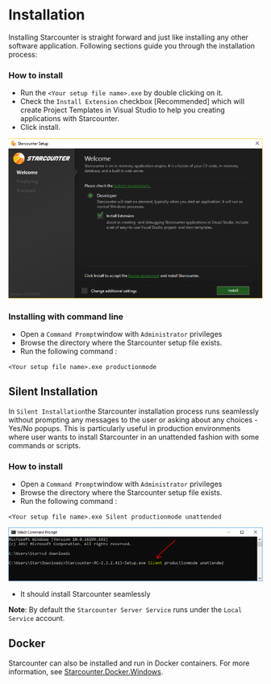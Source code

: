 # Installation

Installing Starcounter is straight forward and just like installing any other software application. Following sections guide you through the installation process:

### How to install

* Run the  `<Your setup file name>.exe`  by double clicking on it.
* Check the `Install Extension` checkbox [Recommended] which will create Project Templates in Visual Studio to help you creating applications with Starcounter.
* Click install.

![](../../.gitbook/assets/StarcounterInstallation.PNG)

### Installing with command line

* Open a `Command Prompt`window with `Administrator` privileges
* Browse the directory where the Starcounter setup file exists.
* Run the following command :

```text
<Your setup file name>.exe productionmode
```

## Silent Installation

In `Silent Installation`the Starcounter installation process runs seamlessly without prompting any messages to the user or asking about any choices - Yes/No popups. This is particularly useful in production environments where user wants to install Starcounter in an unattended fashion with some commands or scripts.  

### How to install

* Open a `Command Prompt`window with `Administrator` privileges
* Browse the directory where the Starcounter setup file exists.
* Run the following command :

```text
<Your setup file name>.exe Silent productionmode unattended
```

![](../../.gitbook/assets/silent-mode.PNG)

* It should install Starcounter seamlessly

**Note**: By default the  `Starcounter Server Service` runs under the `Local Service` account.

## Docker

Starcounter can also be installed and run in Docker containers. For more information, see [Starcounter.Docker.Windows](https://github.com/Starcounter/Starcounter.Docker.Windows).

